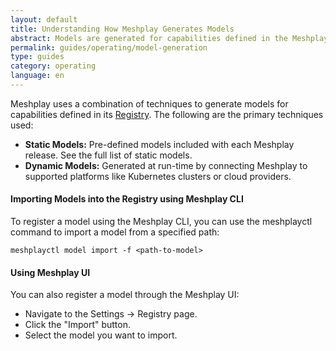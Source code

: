 ```yaml
---
layout: default
title: Understanding How Meshplay Generates Models
abstract: Models are generated for capabilities defined in the Meshplay Registry using a combination of manual entry and dynamic generation techniques.
permalink: guides/operating/model-generation
type: guides
category: operating
language: en
---
```


Meshplay uses a combination of techniques to generate models for capabilities defined in its [Registry]({{site.baseurl}}/concepts/logical/registry). The following are the primary techniques used:

- **Static Models:** Pre-defined models included with each Meshplay release. See the full list of static models.
- **Dynamic Models:** Generated at run-time by connecting Meshplay to supported platforms like Kubernetes clusters or cloud providers.

<h4>Importing Models into the Registry using Meshplay CLI</h4>
<p>To register a model using the Meshplay CLI, you can use the meshplayctl command to import a model from a specified path:</p>

<pre><code>meshplayctl model import -f &lt;path-to-model&gt; </code></pre>
<h4>Using Meshplay UI</h4>
<p>You can also register a model through the Meshplay UI:</p>
<ul>
    <li>Navigate to the Settings → Registry page.</li>
    <li>Click the "Import" button.</li>
    <li>Select the model you want to import.</li>
</ul>
